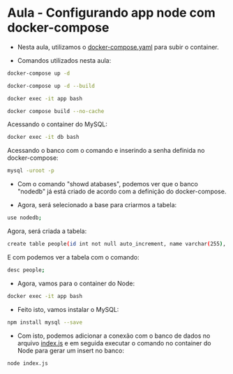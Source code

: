 # Aula - Configurando app node com docker-compose

- Nesta aula, utilizamos o [docker-compose.yaml](docker-compose.yaml)  para subir o container.

- Comandos utilizados nesta aula:
```bash
docker-compose up -d
```
```bash
docker-compose up -d --build
```

```bash
docker exec -it app bash
```


```bash
docker compose build --no-cache
```

Acessando o container do MySQL:
```bash
docker exec -it db bash
```

Acessando o banco com o comando e inserindo a senha definida no docker-compose:
```bash
mysql -uroot -p
```

- Com o comando "showd atabases", podemos ver que o banco "nodedb" já está criado de acordo com a definição do docker-compose.

- Agora, será selecionado a base para criarmos a tabela:

```bash
use nodedb;
```

Agora, será criada a tabela:

```bash
create table people(id int not null auto_increment, name varchar(255), primary key(id));
```

E com podemos ver a tabela com o comando:
```bash
desc people;
```

- Agora, vamos para o container do Node:
```bash
docker exec -it app bash
```

- Feito isto, vamos instalar o MySQL:
```bash
npm install mysql --save
```

- Com isto, podemos adicionar a conexão com o banco de dados no arquivo [index.js](node/index.js) e em seguida executar o comando no container do Node para gerar um insert no banco:

```bash
node index.js
```
